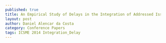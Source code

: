 ---
published: true
title: An Empirical Study of Delays in the Integration of Addressed Issues
layout: post
author: Daniel Alencar da Costa 
category: Conference Papers
tags: ICSME 2014 Integration_Delay
---   
